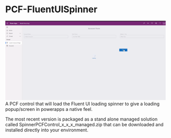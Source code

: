 # PCF-FluentUISpinner
<img src="Snippet.png"/>
A PCF control that will load the Fluent UI loading spinner to give a loading popup/screen in powerapps a native feel.

The most recent version is packaged as a stand alone managed solution called SpinnerPCFControl_x_x_x_managed.zip that can be downloaded and installed directly into your environment.
